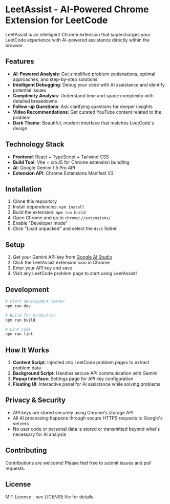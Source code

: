 # LeetAssist - AI-Powered Chrome Extension for LeetCode

LeetAssist is an intelligent Chrome extension that supercharges your LeetCode experience with AI-powered assistance directly within the browser.

## Features

- **AI-Powered Analysis**: Get simplified problem explanations, optimal approaches, and step-by-step solutions
- **Intelligent Debugging**: Debug your code with AI assistance and identify potential issues
- **Complexity Analysis**: Understand time and space complexity with detailed breakdowns
- **Follow-up Questions**: Ask clarifying questions for deeper insights
- **Video Recommendations**: Get curated YouTube content related to the problem
- **Dark Theme**: Beautiful, modern interface that matches LeetCode's design

## Technology Stack

- **Frontend**: React + TypeScript + Tailwind CSS
- **Build Tool**: Vite + crxJS for Chrome extension bundling
- **AI**: Google Gemini 1.5 Pro API
- **Extension API**: Chrome Extensions Manifest V3

## Installation

1. Clone this repository
2. Install dependencies: `npm install`
3. Build the extension: `npm run build`
4. Open Chrome and go to `chrome://extensions/`
5. Enable "Developer mode"
6. Click "Load unpacked" and select the `dist` folder

## Setup

1. Get your Gemini API key from [Google AI Studio](https://aistudio.google.com/app/apikey)
2. Click the LeetAssist extension icon in Chrome
3. Enter your API key and save
4. Visit any LeetCode problem page to start using LeetAssist!

## Development

```bash
# Start development server
npm run dev

# Build for production
npm run build

# Lint code
npm run lint
```

## How It Works

1. **Content Script**: Injected into LeetCode problem pages to extract problem data
2. **Background Script**: Handles secure API communication with Gemini
3. **Popup Interface**: Settings page for API key configuration
4. **Floating UI**: Interactive panel for AI assistance while solving problems

## Privacy & Security

- API keys are stored securely using Chrome's storage API
- All AI processing happens through secure HTTPS requests to Google's servers
- No user code or personal data is stored or transmitted beyond what's necessary for AI analysis

## Contributing

Contributions are welcome! Please feel free to submit issues and pull requests.

## License

MIT License - see LICENSE file for details.